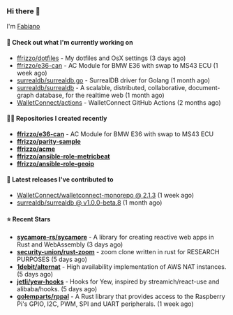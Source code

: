 ### Hi there 👋

I'm [Fabiano](https://ffrizzo.com)

#### 👷 Check out what I'm currently working on


- [ffrizzo/dotfiles](https://github.com/ffrizzo/dotfiles) - My dotfiles and OsX settings (3 days ago)
- [ffrizzo/e36-can](https://github.com/ffrizzo/e36-can) - AC Module for BMW E36 with swap to MS43 ECU (1 week ago)
- [surrealdb/surrealdb.go](https://github.com/surrealdb/surrealdb.go) - SurrealDB driver for Golang (1 month ago)
- [surrealdb/surrealdb](https://github.com/surrealdb/surrealdb) - A scalable, distributed, collaborative, document-graph database, for the realtime web (1 month ago)
- [WalletConnect/actions](https://github.com/WalletConnect/actions) - WalletConnect GitHub Actions (2 months ago)

#### 👨‍💻 Repositories I created recently
- **[ffrizzo/e36-can](https://github.com/ffrizzo/e36-can)** - AC Module for BMW E36 with swap to MS43 ECU
- **[ffrizzo/parity-sample](https://github.com/ffrizzo/parity-sample)**
- **[ffrizzo/acme](https://github.com/ffrizzo/acme)**
- **[ffrizzo/ansible-role-metricbeat](https://github.com/ffrizzo/ansible-role-metricbeat)**
- **[ffrizzo/ansible-role-geoip](https://github.com/ffrizzo/ansible-role-geoip)**

#### 🚀 Latest releases I've contributed to


- [WalletConnect/walletconnect-monorepo @ 2.1.3](https://github.com/WalletConnect/walletconnect-monorepo/releases/tag/2.1.3) (1 week ago)
- [surrealdb/surrealdb @ v1.0.0-beta.8](https://github.com/surrealdb/surrealdb/releases/tag/v1.0.0-beta.8) (1 month ago)

#### ⭐ Recent Stars


- **[sycamore-rs/sycamore](https://github.com/sycamore-rs/sycamore)** - A library for creating reactive web apps in Rust and WebAssembly (3 days ago)
- **[security-union/rust-zoom](https://github.com/security-union/rust-zoom)** - zoom clone written in rust for RESEARCH PURPOSES (5 days ago)
- **[1debit/alternat](https://github.com/1debit/alternat)** - High availability implementation of AWS NAT instances. (5 days ago)
- **[jetli/yew-hooks](https://github.com/jetli/yew-hooks)** - Hooks for Yew, inspired by streamich/react-use and alibaba/hooks. (5 days ago)
- **[golemparts/rppal](https://github.com/golemparts/rppal)** - A Rust library that provides access to the Raspberry Pi&#39;s GPIO, I2C, PWM, SPI and UART peripherals. (1 week ago)
